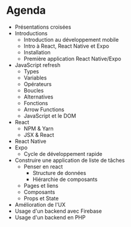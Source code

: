 # Agenda

- Présentations croisées
- Introductions
  - Introduction au développement mobile
  - Intro à React, React Native et Expo
  - Installation
  - Première application React Native/Expo
- JavaScript refresh
  - Types
  - Variables
  - Opérateurs
  - Boucles
  - Alternatives
  - Fonctions
  - Arrow Functions
  - JavaScript et le DOM
- React
  - NPM & Yarn
  - JSX & React 
- React Native
- Expo
  - Cycle de développement rapide
- Construire une application de liste de tâches 
  - Penser en react
    - Structure de données
    - Hiérarchie de composants
  - Pages et liens
  - Composants
  - Props et State
- Amélioration de l'UX
- Usage d'un backend avec Firebase
- Usage d'un backend en PHP
